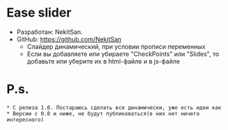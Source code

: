 # Ease slider
- Разработан: NekitSan. 
- GitHub: https://github.com/NekitSan
    * Слайдер динамический, при условии прописи переменных
    * Если вы добавляете или убираете "CheckPoints" или "Slides", то
    добавьте или уберите их в html-файле и в js-файле
# P.s.
    * С релиза 1.0. Постараюсь сделать все динамически, уже есть идеи как
    * Версии с 0.8 и ниже, не будут публиковаться(в них нет ничего интересного)

